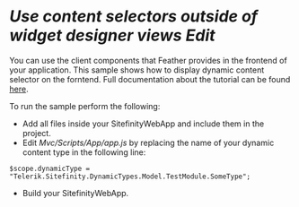 ﻿*Use content selectors outside of widget designer views Edit*
=====================================

You can use the client components that Feather provides in the frontend of your application. This sample shows how to display dynamic content selector on the forntend. 
Full documentation about the tutorial can be found [here](http://docs.sitefinity.com/feather-use-content-selectors-outside-of-widget-designer-views).

To run the sample perform the following: 
 - Add all files inside your SitefinityWebApp and include them in the project. 
 - Edit *Mvc/Scripts/App/app.js* by replacing the name of your dynamic content type in the following line:
 
 ````
 $scope.dynamicType = "Telerik.Sitefinity.DynamicTypes.Model.TestModule.SomeType";
 ````
 - Build your SitefinityWebApp.